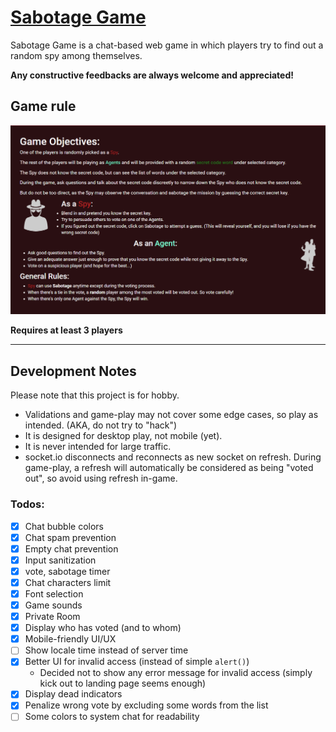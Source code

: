 # [Sabotage Game](https://sabotage-chat.herokuapp.com)

Sabotage Game is a chat-based web game in which players try to find out a random spy among themselves.

**Any constructive feedbacks are always welcome and appreciated!**

## Game rule

![rule](README_img/game_rule.png)

**Requires at least 3 players**

---

## Development Notes

Please note that this project is for hobby.

- Validations and game-play may not cover some edge cases, so play as intended. (AKA, do not try to "hack")
- It is designed for desktop play, not mobile (yet).
- It is never intended for large traffic.
- socket.io disconnects and reconnects as new socket on refresh. During game-play, a refresh will automatically be considered as being "voted out", so avoid using refresh in-game.

### Todos:

- [x] Chat bubble colors
- [x] Chat spam prevention
- [x] Empty chat prevention
- [x] Input sanitization
- [x] vote, sabotage timer
- [x] Chat characters limit
- [x] Font selection
- [x] Game sounds
- [x] Private Room
- [x] Display who has voted (and to whom)
- [x] Mobile-friendly UI/UX
- [ ] Show locale time instead of server time
- [x] Better UI for invalid access (instead of simple `alert()`)
    - Decided not to show any error message for invalid access (simply kick out to landing page seems enough)
- [x] Display dead indicators
- [x] Penalize wrong vote by excluding some words from the list
- [ ] Some colors to system chat for readability
